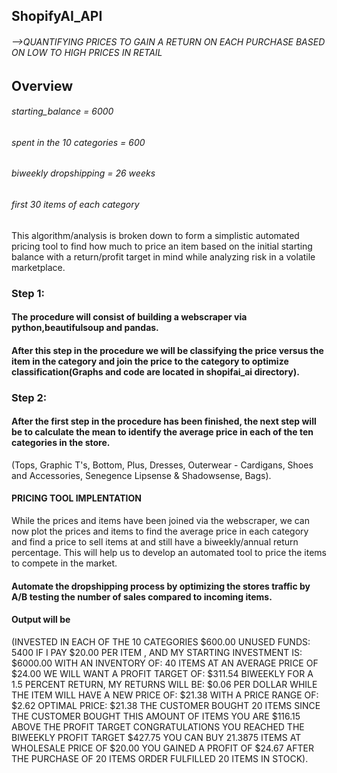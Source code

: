 ## ShopifyAI_API
###### -->QUANTIFYING PRICES TO GAIN A RETURN ON EACH PURCHASE BASED ON LOW TO HIGH PRICES IN RETAIL

## Overview
###### starting_balance = 6000 
###### spent in the 10 categories = 600
###### biweekly dropshipping = 26 weeks 
###### first 30 items of each category

This algorithm/analysis is broken down to form a simplistic automated pricing tool to find how much to price an item based on the initial starting balance with a return/profit target in mind while analyzing risk in a volatile marketplace. 

### Step 1:
#### The procedure will consist of building a webscraper via python,beautifulsoup and pandas. 
#### After this step in the procedure we will be classifying the price versus the item in the category and join the price to the category to optimize classification(Graphs and code are located in shopifai_ai directory).

### Step 2:
#### After the first step in the procedure has been finished, the next step will be to calculate the mean to identify the average price in each of the ten categories in the store.
(Tops,
Graphic T's,
Bottom, 
Plus, 
Dresses, 
Outerwear - Cardigans, 
Shoes and Accessories, 
Senegence Lipsense & Shadowsense, 
Bags).

#### PRICING TOOL IMPLENTATION
While the prices and items have been joined via the webscraper, we can now plot the prices and items to find the average price in each category and find a price to sell items at and still have a biweekly/annual return percentage. 
This will help us to develop an automated tool to price the items to compete in the market.

#### Automate the dropshipping process by optimizing the stores traffic by A/B testing the number of sales compared to incoming items.
#### Output will be 
(INVESTED IN EACH OF THE 10 CATEGORIES $600.00
UNUSED FUNDS: 5400
IF I PAY $20.00 PER ITEM , AND MY STARTING INVESTMENT IS: $6000.00 
WITH AN INVENTORY OF: 40 ITEMS AT AN AVERAGE PRICE OF $24.00
WE WILL WANT A PROFIT TARGET OF: $311.54 BIWEEKLY FOR A 1.5 PERCENT RETURN, 
MY RETURNS WILL BE: $0.06 PER DOLLAR 
WHILE THE ITEM WILL HAVE A NEW PRICE OF: $21.38 
WITH A PRICE RANGE OF: $2.62
OPTIMAL PRICE: $21.38
THE CUSTOMER BOUGHT 20 ITEMS
SINCE THE CUSTOMER BOUGHT THIS AMOUNT OF ITEMS YOU ARE $116.15 ABOVE THE PROFIT TARGET
CONGRATULATIONS YOU REACHED THE BIWEEKLY PROFIT TARGET $427.75
YOU CAN BUY 21.3875 ITEMS AT WHOLESALE PRICE OF $20.00
YOU GAINED A PROFIT OF $24.67 AFTER THE PURCHASE OF 20 ITEMS
ORDER FULFILLED 20 ITEMS IN STOCK).
